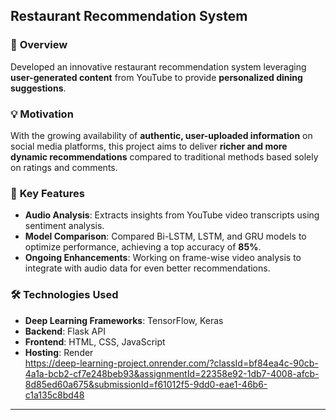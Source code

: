 ## **Restaurant Recommendation System**

### 🌟 **Overview**
Developed an innovative restaurant recommendation system leveraging **user-generated content** from YouTube to provide **personalized dining suggestions**.

### 💡 **Motivation**
With the growing availability of **authentic, user-uploaded information** on social media platforms, this project aims to deliver **richer and more dynamic recommendations** compared to traditional methods based solely on ratings and comments.

### 🚀 **Key Features**
- **Audio Analysis**: Extracts insights from YouTube video transcripts using sentiment analysis.  
- **Model Comparison**: Compared Bi-LSTM, LSTM, and GRU models to optimize performance, achieving a top accuracy of **85%**.  
- **Ongoing Enhancements**: Working on frame-wise video analysis to integrate with audio data for even better recommendations.

### 🛠️ **Technologies Used**
- **Deep Learning Frameworks**: TensorFlow, Keras  
- **Backend**: Flask API  
- **Frontend**: HTML, CSS, JavaScript  
- **Hosting**: Render  
https://deep-learning-project.onrender.com/?classId=bf84ea4c-90cb-4a1a-bcb2-cf7e248beb93&assignmentId=22358e92-1db7-4008-afcb-8d85ed60a675&submissionId=f61012f5-9dd0-eae1-46b6-c1a135c8bd48
---

